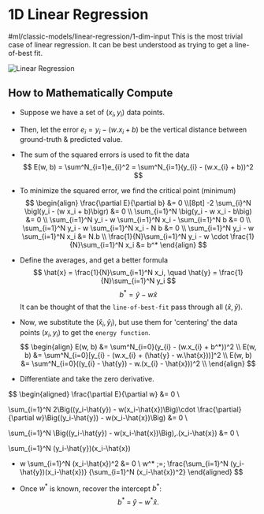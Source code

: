# 1D Linear Regression
#ml/classic-models/linear-regression/1-dim-input
This is the most trivial case of linear regression.
It can be best understood as trying to get a line-of-best fit.

![Linear Regression](https://media.geeksforgeeks.org/wp-content/uploads/20231129130431/11111111.png)

## How to Mathematically Compute

- Suppose we have a set of $(x_{i}, y_{i})$ data points.
- Then, let the error $e_{i} = y_{i} - (w.x_{i} + b)$ be the vertical distance between ground-truth & predicted value.
- The sum of the squared errors is used to fit the data
  $$
E(w, b) = \sum^N_{i=1}e_{i}^2 = \sum^N_{i=1}(y_{i} - (w.x_{i} + b))^2
$$
- To minimize the squared error, we find the critical point (minimum)
  $$
\begin{align}
\frac{\partial E}{\partial b} 
&=  0 \\[8pt]
-2 \sum_{i}^N \bigl(y_i - (w x_i + b)\bigr) &= 0  \\
\sum_{i=1}^N \big(y_i - w x_i - b\big) &= 0 \\
\sum_{i=1}^N y_i - w \sum_{i=1}^N x_i - \sum_{i=1}^N b &= 0 \\
\sum_{i=1}^N y_i - w \sum_{i=1}^N x_i - N b &= 0 \\
\sum_{i=1}^N y_i - w \sum_{i=1}^N x_i &= N.b \\
\frac{1}{N}\sum_{i=1}^N y_i - w \cdot \frac{1}{N}\sum_{i=1}^N x_i &= b^*
\end{align}
$$

- Define the averages, and get a better formula 
$$
\hat{x} = \frac{1}{N}\sum_{i=1}^N x_i, 
\quad 
\hat{y} = \frac{1}{N}\sum_{i=1}^N y_i
$$
$$
b^* = \hat{y} - w \hat{x}
$$
	It can be thought of that the `line-of-best-fit` pass through all $(\hat{x}, \hat{y})$.

- Now, we substitute the $(\hat{x}_{i}, \hat{y}_{i})$, but use them for 'centering' the data points $(x_{i}, y_{i})$ to get the `energy function`.
  $$
\begin{align}
E(w, b) &= \sum^N_{i=0}(y_{i} - (w.x_{i} + b^*))^2 \\
E(w, b) &= \sum^N_{i=0}[y_{i} - (w.x_{i} + (\hat{y} - w.\hat{x}))]^2 \\
E(w, b) &= \sum^N_{i=0}((y_{i} - \hat{y}) - w.(x_{i} - \hat{x}))^2 \\
\end{align}
$$

- Differentiate and take the zero derivative.

$$
\begin{aligned}
\frac{\partial E}{\partial w} &= 0  \\

\sum_{i=1}^N 2\Big((y_i-\hat{y}) - w(x_i-\hat{x})\Big)\cdot \frac{\partial}{\partial w}\Big((y_i-\hat{y}) - w(x_i-\hat{x})\Big) &= 0
 \\

\sum_{i=1}^N \Big((y_i-\hat{y}) - w(x_i-\hat{x})\Big)\,.(x_i-\hat{x}) &= 0 \\

\sum_{i=1}^N (y_i-\hat{y})(x_i-\hat{x})
- w \sum_{i=1}^N (x_i-\hat{x})^2
&= 0
  \\
w^* \;=\; \frac{\sum_{i=1}^N (y_i-\hat{y})(x_i-\hat{x})}
{\sum_{i=1}^N (x_i-\hat{x})^2}
\end{aligned} 
$$

- Once $w^*$ is known, recover the intercept $b^*$:
$$
b^* \;=\; \hat{y} - w^* \hat{x}.
$$
